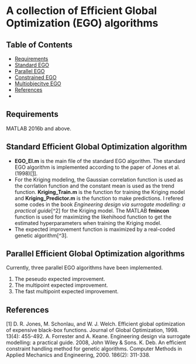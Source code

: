 # A collection of Efficient Global Optimization (EGO) algorithms
## Table of Contents
* [Requirements](#Requirements)
* [Standard EGO](#Standard-Efficient-Global-Optimization-algorithm)
* [Parallel EGO](#Requirements)
* [Constrained EGO](#Requirements)
* [Multiobjecitve EGO](#Requirements)
* [References](#References)
* 
## Requirements
MATLAB 2016b and above.

## Standard Efficient Global Optimization algorithm
- **EGO_EI.m** is the main file of the standard EGO algorithm. The standard EGO algorithm is implemented according to the paper of Jones et al. (1998)[[1]](#[1]). 
- For the Kriging modeling, the Gaussian correlation function is used as the corrlation function and the constant mean is used as the trend function. **Kriging_Train.m** is the function for training the Kriging model and **Kriging_Predictor.m** is the function to make predictions. I refered some codes in the book *Engineering design via surrogate modelling: a practical guide*[^2] for the Kriging model. The MATLAB **fmincon** function is used for maximizing the likehihood function to get the estimated hyperparameters when training the Kriging model.
- The expected improvement function is maximized by a real-coded genetic algorithm[^3].



## Parallel Efficient Global Optimization algorithms
Currently, three parallel EGO algorithms have been implemented.
1. The peseudo expected improvement.
2. The multipoint expected improvement.
3. The fast multipoint expected improvement.

## References
 [1] D. R. Jones, M. Schonlau, and W. J. Welch. Efficient global optimization of expensive black-box functions. Journal of Global Optimization, 1998. 13(4): 455-492.
 A. Forrester and A. Keane. Engineering design via surrogate modelling: a practical guide. 2008, John Wiley & Sons.
 K. Deb. An efficient constraint handling method for genetic algorithms. Computer Methods in Applied Mechanics and Engineering, 2000. 186(2): 311-338.
